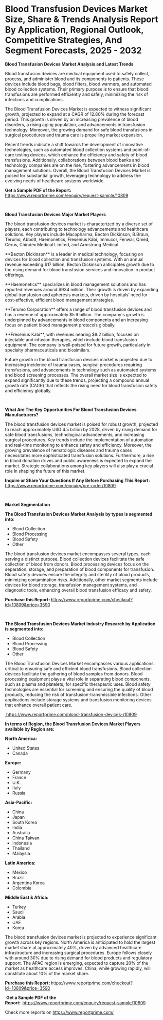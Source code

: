 <p><h1>Blood Transfusion Devices Market Size, Share & Trends Analysis Report By Application, Regional Outlook, Competitive Strategies, And Segment Forecasts, 2025 - 2032</h1></p><p><strong>Blood Transfusion Devices Market Analysis and Latest Trends</strong></p>
<p><p>Blood transfusion devices are medical equipment used to safely collect, process, and administer blood and its components to patients. These devices include blood bags, blood filters, blood warmers, and automated blood collection systems. Their primary purpose is to ensure that blood transfusions are performed efficiently and safely, minimizing the risk of infections and complications.</p><p>The Blood Transfusion Devices Market is expected to witness significant growth, projected to expand at a CAGR of 12.80% during the forecast period. This growth is driven by an increasing prevalence of blood disorders, a rising aging population, and advancements in transfusion technology. Moreover, the growing demand for safe blood transfusions in surgical procedures and trauma care is propelling market expansion.</p><p>Recent trends indicate a shift towards the development of innovative technologies, such as automated blood collection systems and point-of-care testing devices, which enhance the efficiency and safety of blood transfusions. Additionally, collaborations between blood banks and technology companies are on the rise, fostering advancements in blood management solutions. Overall, the Blood Transfusion Devices Market is poised for substantial growth, leveraging technology to address the evolving needs of healthcare systems worldwide.</p></p>
<p><strong>Get a Sample PDF of the Report:&nbsp;</strong> <a href="https://www.reportprime.com/enquiry/request-sample/10809?utm_campaign=2999&utm_medium=2&utm_source=Github&utm_content=ia&utm_term=20032025&utm_id=blood-transfusion-devices">https://www.reportprime.com/enquiry/request-sample/10809</a></p>
<p>&nbsp;</p>
<p><strong>Blood Transfusion Devices Major Market Players</strong></p>
<p><p>The blood transfusion devices market is characterized by a diverse set of players, each contributing to technology advancements and healthcare solutions. Key players include Macopharma, Becton Dickinson, B.Braun, Terumo, Abbott, Haemonetics, Fresenius Kabi, Immucor, Fenwal, Qmed, Cerus, Chindex Medical Limited, and Armstrong Medical.</p><p>**Becton Dickinson** is a leader in medical technology, focusing on devices for blood collection and transfusion systems. With an annual revenue exceeding $17 billion, Becton Dickinson anticipates growth due to the rising demand for blood transfusion services and innovation in product offerings. </p><p>**Haemonetics** specializes in blood management solutions and has reported revenues around $934 million. Their growth is driven by expanding global transfusion and apheresis markets, driven by hospitals’ need for cost-effective, efficient blood management strategies.</p><p>**Terumo Corporation** offers a range of blood transfusion devices and has a revenue of approximately $5.6 billion. The company's growth is underpinned by advancements in blood components and an increasing focus on patient blood management protocols globally.</p><p>**Fresenius Kabi**, with revenues nearing $8.2 billion, focuses on injectable and infusion therapies, which include blood transfusion equipment. The company is well-poised for future growth, particularly in specialty pharmaceuticals and biosimilars.</p><p>Future growth in the blood transfusion devices market is projected due to increasing incidence of trauma cases, surgical procedures requiring transfusions, and advancements in technology such as automated systems and blood screening processes. The overall market size is expected to expand significantly due to these trends, projecting a compound annual growth rate (CAGR) that reflects the rising need for blood transfusion safety and efficiency globally.</p></p>
<p>&nbsp;</p>
<p><strong>What Are The Key Opportunities For Blood Transfusion Devices Manufacturers?</strong></p>
<p><p>The blood transfusion devices market is poised for robust growth, projected to reach approximately USD 4.5 billion by 2028, driven by rising demand for safe blood transfusions, technological advancements, and increasing surgical procedures. Key trends include the implementation of automation and real-time monitoring to enhance safety and efficiency. Moreover, the growing prevalence of hematologic diseases and trauma cases necessitates more sophisticated transfusion solutions. Furthermore, a rise in blood donation drives and public awareness is expected to expand the market. Strategic collaborations among key players will also play a crucial role in shaping the future of this market.</p></p>
<p><strong>Inquire or Share Your Questions If Any Before Purchasing This Report:</strong> <a href="https://www.reportprime.com/enquiry/pre-order/10809?utm_campaign=2999&utm_medium=2&utm_source=Github&utm_content=ia&utm_term=20032025&utm_id=blood-transfusion-devices">https://www.reportprime.com/enquiry/pre-order/10809</a></p>
<p>&nbsp;</p>
<p><strong>Market Segmentation</strong></p>
<p><strong>The Blood Transfusion Devices Market Analysis by types is segmented into:</strong></p>
<p><ul><li>Blood Collection</li><li>Blood Processing</li><li>Blood Safety</li><li>Other</li></ul></p>
<p><p>The blood transfusion devices market encompasses several types, each serving a distinct purpose. Blood collection devices facilitate the safe collection of blood from donors. Blood processing devices focus on the separation, storage, and preparation of blood components for transfusion. Blood safety devices ensure the integrity and sterility of blood products, minimizing contamination risks. Additionally, other market segments include devices for blood storage, transfusion management systems, and diagnostic tools, enhancing overall blood transfusion efficacy and safety.</p></p>
<p><strong>Purchase this Report:&nbsp;</strong><a href="https://www.reportprime.com/checkout?id=10809&price=3590&utm_campaign=2999&utm_medium=2&utm_source=Github&utm_content=ia&utm_term=20032025&utm_id=blood-transfusion-devices">https://www.reportprime.com/checkout?id=10809&price=3590</a></p>
<p>&nbsp;</p>
<p><strong>The Blood Transfusion Devices Market Industry Research by Application is segmented into:</strong></p>
<p><ul><li>Blood Collection</li><li>Blood Processing</li><li>Blood Safety</li><li>Other</li></ul></p>
<p><p>The Blood Transfusion Devices Market encompasses various applications critical to ensuring safe and efficient blood transfusions. Blood collection devices facilitate the gathering of blood samples from donors. Blood processing equipment plays a vital role in separating blood components, such as plasma and platelets, for specific therapeutic uses. Blood safety technologies are essential for screening and ensuring the quality of blood products, reducing the risk of transfusion-transmissible infections. Other applications include storage systems and transfusion monitoring devices that enhance overall patient care.</p></p>
<p><a href="https://www.reportprime.com/blood-transfusion-devices-r10809?utm_campaign=2999&utm_medium=2&utm_source=Github&utm_content=ia&utm_term=20032025&utm_id=blood-transfusion-devices">&nbsp;https://www.reportprime.com/blood-transfusion-devices-r10809</a></p>
<p><strong>In terms of Region, the Blood Transfusion Devices Market Players available by Region are:</strong></p>
<p>
    <p> <strong> North America: </strong>
        <ul>
            <li>United States</li>
            <li>Canada</li>
        </ul>
        </p> 
    <p> <strong> Europe: </strong>
        <ul>
            <li>Germany</li>
            <li>France</li>
            <li>U.K.</li>
            <li>Italy</li>
            <li>Russia</li>
        </ul>
        </p> 
    <p> <strong> Asia-Pacific: </strong>
        <ul>
            <li>China</li>
            <li>Japan</li>
            <li>South Korea</li>
            <li>India</li>
            <li>Australia</li>
            <li>China Taiwan</li>
            <li>Indonesia</li>
            <li>Thailand</li>
            <li>Malaysia</li>
        </ul>
        </p> 
    <p> <strong> Latin America: </strong>
        <ul>
            <li>Mexico</li>
            <li>Brazil</li>
            <li>Argentina Korea</li>
            <li>Colombia</li>
        </ul>
        </p> 
    <p> <strong> Middle East & Africa: </strong>
        <ul>
            <li>Turkey</li>
            <li>Saudi</li>
            <li>Arabia</li>
            <li>UAE</li>
            <li>Korea</li>
        </ul>
    </p>
    </p>
<p><p>The blood transfusion devices market is projected to experience significant growth across key regions. North America is anticipated to hold the largest market share at approximately 40%, driven by advanced healthcare infrastructure and increasing surgical procedures. Europe follows closely with around 30% due to rising demand for blood products and regulatory support. The APAC region is emerging, expected to capture 20% of the market as healthcare access improves. China, while growing rapidly, will constitute about 10% of the market share.</p></p>
<p><strong>Purchase this Report: </strong><a href="https://www.reportprime.com/checkout?id=10809&price=3590&utm_campaign=2999&utm_medium=2&utm_source=Github&utm_content=ia&utm_term=20032025&utm_id=blood-transfusion-devices">https://www.reportprime.com/checkout?id=10809&price=3590</a></p>
<p>&nbsp;<strong>Get a Sample PDF of the Report:&nbsp;&nbsp;</strong><a href="https://www.reportprime.com/enquiry/request-sample/10809?utm_campaign=2999&utm_medium=2&utm_source=Github&utm_content=ia&utm_term=20032025&utm_id=blood-transfusion-devices">https://www.reportprime.com/enquiry/request-sample/10809</a></p>
<p><strong></strong></p>
<p>Check more reports on <a href="https://www.reportprime.com/?utm_campaign=2999&utm_medium=2&utm_source=Github&utm_content=ia&utm_term=20032025&utm_id=blood-transfusion-devices">https://www.reportprime.com/</a></p>